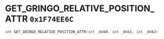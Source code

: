 # GET_GRINGO_RELATIVE_POSITION_ATTR `0x1F74EE6C`

```cpp
int GET_GRINGO_RELATIVE_POSITION_ATTR(int _Unk0, int _Unk1, int _Unk2);
```